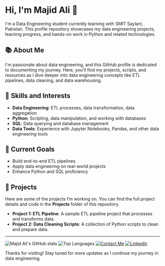 # Hi, I'm Majid Ali 👋

I'm a Data Engineering student currently learning with SMIT Saylani, Pakistan. This profile repository showcases my data engineering projects, learning progress, and hands-on work in Python and related technologies.

## 📚 About Me
I'm passionate about data engineering, and this GitHub profile is dedicated to documenting my journey. Here, you'll find my projects, scripts, and resources as I dive deeper into data engineering concepts like ETL pipelines, data cleaning, and data warehousing.

## 🚀 Skills and Interests
- **Data Engineering**: ETL processes, data transformation, data aggregation
- **Python**: Scripting, data manipulation, and working with databases
- **SQL**: Data querying and database management
- **Data Tools**: Experience with Jupyter Notebooks, Pandas, and other data engineering tools

## 🌱 Current Goals
- Build end-to-end ETL pipelines
- Apply data engineering on real-world projects
- Enhance Python and SQL proficiency

## 📂 Projects
Here are some of the projects I’m working on. You can find the full project details and code in the **Projects** folder of this repository.

- **Project 1: ETL Pipeline**: A sample ETL pipeline project that processes and transforms data.
- **Project 2: Data Cleaning Scripts**: A collection of Python scripts to clean and prepare data.

---
![Majid Ali's GitHub stats](https://github-readme-stats.vercel.app/api?username=MajidAli&show_icons=true&theme=radical)
![Top Languages](https://github-readme-stats.vercel.app/api/top-langs/?username=MajidAli&layout=compact&theme=radical)
[![Contact Me](https://img.shields.io/badge/Contact-Email-blue)](mailto:mianmajid577@gmail.com)
[![LinkedIn](https://img.shields.io/badge/Connect-LinkedIn-blue)](https:linkedIn//majid-ali-5ab8032b4)


Thanks for visiting! Stay tuned for more updates as I continue my journey in data engineering.
